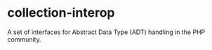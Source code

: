 # collection-interop
A set of interfaces for Abstract Data Type (ADT) handling in the PHP community. 
